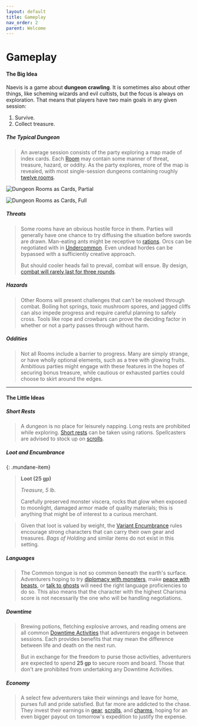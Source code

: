 ```yaml
---
layout: default
title: Gameplay
nav_order: 2
parent: Welcome
---
```


# Gameplay

#### The Big Idea

Naevis is a game about **dungeon crawling**. It is sometimes also about other things, like scheming wizards and evil cultists, but the focus is always on exploration. That means that players have two main goals in any given session:

1. Survive.
2. Collect treasure.

##### The Typical Dungeon

> An average session consists of the party exploring a map made of index cards. Each [Room](../gm_guide/rooms/rooms) may contain some manner of threat, treasure, hazard, or oddity. As the party explores, more of the map is revealed, with most single-session dungeons containing roughly [twelve rooms](../gm_guide/rooms/twelve_room_dungeon).

![Dungeon Rooms as Cards, Partial](../../../assets/img/dungeon_01.jpg)

![Dungeon Rooms as Cards, Full](../../../assets/img/dungeon_02.jpg)

##### Threats 

> Some rooms have an obvious hostile force in them. Parties will generally have one chance to try diffusing the situation before swords are drawn. Man-eating ants might be receptive to [rations](../../data/items/rations). Orcs can be negotiated with in [Undercommon](../adventuring/languages). Even undead hordes can be bypassed with a sufficiently creative approach.
>
> But should cooler heads fail to prevail, combat will ensue. By design, [combat will rarely last for three rounds](../gm_guide/combat/combat). 

##### Hazards

> Other Rooms will present challenges that can't be resolved through combat. Boiling hot springs, toxic mushroom spores, and jagged cliffs can also impede progress and require careful planning to safely cross. Tools like rope and crowbars can prove the deciding factor in whether or not a party passes through without harm.

##### Oddities

> Not all Rooms include a barrier to progress. Many are simply strange, or have wholly optional elements, such as a tree with glowing fruits. Ambitious parties might engage with these features in the hopes of securing bonus treasure, while cautious or exhausted parties could choose to skirt around the edges.

---


#### The Little Ideas

##### Short Rests

> A dungeon is no place for leisurely napping. Long rests are prohibited while exploring. [Short rests](../adventuring/resting) can be taken using rations. Spellcasters are advised to stock up on [scrolls](../gear/scrolls).

##### Loot and Encumbrance

{: .mundane-item}
> **Loot (25 gp)**
>
> *Treasure, 5 lb.*
>
> Carefully preserved monster viscera, rocks that glow when exposed to moonlight, damaged armor made of quality materials; this is anything that might be of interest to a curious merchant.

> Given that loot is valued by weight, the [Variant Encumbrance](../adventuring/encumbrance) rules encourage strong characters that can carry their own gear and treasures. *Bags of Holding* and similar items do not exist in this setting.

##### Languages

> The Common tongue is not so common beneath the earth's surface. Adventurers hoping to try [diplomacy with monsters](../adventuring/languages#city-dweller-languages), make [peace with beasts](../adventuring/languages#sylvan), or [talk to ghosts](../adventuring/languages#abyssal) will need the right language proficiencies to do so. This also means that the character with the highest Charisma score is not necessarily the one who will be handling negotiations.

##### Downtime
> Brewing potions, fletching explosive arrows, and reading omens are all common [Downtime Activities](../adventuring/downtime) that adventurers engage in between sessions. Each provides benefits that may mean the difference between life and death on the next run.
>
> But in exchange for the freedom to purse those activities, adventurers are expected to spend **25 gp** to secure room and board. Those that don't are prohibited from undertaking any Downtime Activities.

##### Economy

> A select few adventurers take their winnings and leave for home, purses full and pride satisfied. But far more are addicted to the chase. They invest their earnings in [gear](../gear/index), [scrolls](../gear/scrolls), and [charms](../gear/charms), hoping for an even bigger payout on tomorrow's expedition to justify the expense.